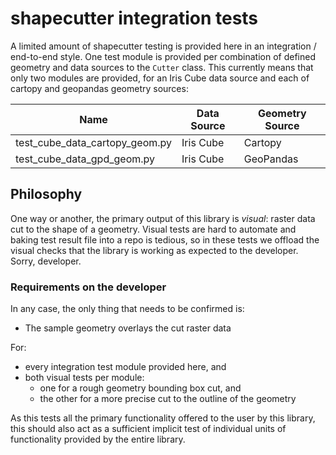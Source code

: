 # shapecutter integration tests

A limited amount of shapecutter testing is provided here in an integration / end-to-end style. One test module is provided per combination of defined geometry and data sources to the `Cutter` class. This currently means that only two modules are provided, for an Iris Cube data source and each of cartopy and geopandas geometry sources:

| Name | Data Source | Geometry Source |
|------|-------------|-----------------|
| test_cube_data_cartopy_geom.py | Iris Cube | Cartopy |
| test_cube_data_gpd_geom.py | Iris Cube | GeoPandas |

## Philosophy

One way or another, the primary output of this library is _visual_: raster data cut to the shape of a geometry. Visual tests are hard to automate and baking test result file into a repo is tedious, so in these tests we offload the visual checks that the library is working as expected to the developer. Sorry, developer.

### Requirements on the developer

In any case, the only thing that needs to be confirmed is:
* The sample geometry overlays the cut raster data

For:
* every integration test module provided here, and
* both visual tests per module:
  * one for a rough geometry bounding box cut, and
  * the other for a more precise cut to the outline of the geometry

As this tests all the primary functionality offered to the user by this library, this should also act as a sufficient implicit test of individual units of functionality provided by the entire library.